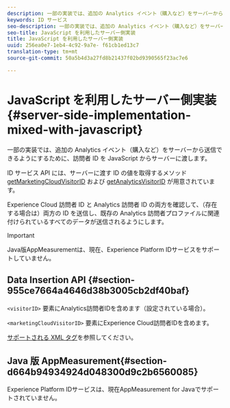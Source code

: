 ```yaml
---
description: 一部の実装では、追加の Analytics イベント（購入など）をサーバーから送信できるようにするために、訪問者 ID を JavaScript からサーバーに渡します。
keywords: ID サービス
seo-description: 一部の実装では、追加の Analytics イベント（購入など）をサーバーから送信できるようにするために、訪問者 ID を JavaScript からサーバーに渡します。
seo-title: JavaScript を利用したサーバー側実装
title: JavaScript を利用したサーバー側実装
uuid: 256ea0e7-1eb4-4c92-9a7e- f61cb1ed13c7
translation-type: tm+mt
source-git-commit: 50a5b4d3a27fd8b21437f02bd9390565f23ac7e6

---
```



# JavaScript を利用したサーバー側実装 {#server-side-implementation-mixed-with-javascript}

一部の実装では、追加の Analytics イベント（購入など）をサーバーから送信できるようにするために、訪問者 ID を JavaScript からサーバーに渡します。

ID サービス API には、サーバーに渡す ID の値を取得するメソッド [getMarketingCloudVisitorID](../../library/get-set/getmcvid.md) および [getAnalyticsVisitorID](../../library/get-set/getanalyticsvisitorid.md) が用意されています。

Experience Cloud 訪問者 ID と Analytics 訪問者 ID の両方を確認して、（存在する場合は）両方の ID を送信し、既存の Analytics 訪問者プロファイルに関連付けられているすべてのデータが送信されるようにします。

>[!IMPORTANT]
>
>Java版AppMeasurementは、現在、Experience Platform IDサービスをサポートしていません。

## Data Insertion API {#section-955ce7664a4646d38b3005cb2df40baf}

`<visitorID>` 要素にAnalytics訪問者IDを含めます（設定されている場合）。

`<marketingCloudVisitorID>` 要素にExperience Cloud訪問者IDを含めます。

[サポートされる XML タグ](https://marketing.adobe.com/developer/en_US/documentation/data-insertion/r-supported-tags)を参照してください。

##  Java 版 AppMeasurement{#section-d664b94934924d048300d9c2b6560085}

Experience Platform IDサービスは、現在AppMeasurement for Javaでサポートされていません。
